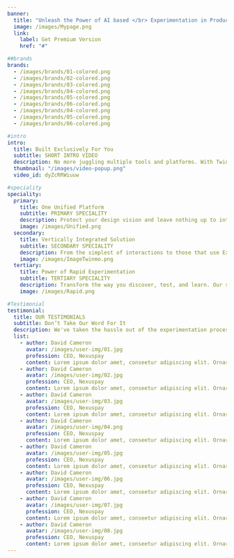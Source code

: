 ```yaml
---
banner:
  title: "Unleash the Power of AI based </br> Experimentation in Product Decisions"
  image: /images/Mypage.png
  link:
    label: Get Premium Version
    href: "#"

##brands
brands:
  - /images/brands/01-colored.png
  - /images/brands/02-colored.png
  - /images/brands/03-colored.png
  - /images/brands/04-colored.png
  - /images/brands/05-colored.png
  - /images/brands/06-colored.png
  - /images/brands/04-colored.png
  - /images/brands/05-colored.png
  - /images/brands/06-colored.png

#intro
intro:
  title: Built Exclusively For You
  subtitle: SHORT INTRO VIDEO
  description: No more juggling multiple tools and platforms. With Twinmo's Testrunz, you have a single unified platform for every aspect of product development.  </br>This includes all stakeholders - engineers, lab managers, technicians, research, development, and production teams.
  thumbnail: "/images/video-popup.png"
  video_id: dyZcRRWiuuw

#speciality
speciality:
  primary:
    title: One Unified Platform
    subtitle: PRIMARY SPECIALITY
    description: Protect your design vision and leave nothing up to interpretation with interaction recipes. Quickly share and access all your team members interactions by using libraries, ensuring consistency throughout the.
    image: /images/Unified.png
  secondary:
    title: Vertically Integrated Solution
    subtitle: SECONDARY SPECIALITY
    description: From the simplest of interactions to those that use Excel-gradeing formulas, ProtoPie can handle them all. Make mind-blowing of New interactions everyday without ever having to write any new code.
    image: /images/ImageTwinmo.png
  tertiary:
    title: Power of Rapid Experimentation
    subtitle: TERTIARY SPECIALITY
    description: Transform the way you discover, test, and learn. Our state-of-the-art Experimentation Platform is designed to accelerate your experimentation process, allowing you to make informed decisions quickly.
    image: /images/Rapid.png

#Testimonial
testimonial:
  title: OUR TESTIMONIALS
  subtitle: Don’t Take Our Word For It
  description: We've taken the hassle out of the experimentation process. Twinmo's Testrunz offers a seamlessly integrated hardware and software solution, eliminating setup  </br> time and enhancing your productivity. Our platform streamlines experiment execution like never before.
  list:
    - author: David Cameron
      avatar: /images/user-img/01.jpg
      profession: CEO, Nexuspay
      content: Lorem ipsum dolor amet, conseetur adipiscing elit. Ornare quam porta arcu congue felis volutpat. Vitae lectudbfs pellentesque vitae dolor
    - author: David Cameron
      avatar: /images/user-img/02.jpg
      profession: CEO, Nexuspay
      content: Lorem ipsum dolor amet, conseetur adipiscing elit. Ornare quam porta arcu congue felis volutpat. Vitae lectudbfs pellentesque vitae dolor
    - author: David Cameron
      avatar: /images/user-img/03.jpg
      profession: CEO, Nexuspay
      content: Lorem ipsum dolor amet, conseetur adipiscing elit. Ornare quam porta arcu congue felis volutpat. Vitae lectudbfs pellentesque vitae dolor
    - author: David Cameron
      avatar: /images/user-img/04.png
      profession: CEO, Nexuspay
      content: Lorem ipsum dolor amet, conseetur adipiscing elit. Ornare quam porta arcu congue felis volutpat. Vitae lectudbfs pellentesque vitae dolor
    - author: David Cameron
      avatar: /images/user-img/05.jpg
      profession: CEO, Nexuspay
      content: Lorem ipsum dolor amet, conseetur adipiscing elit. Ornare quam porta arcu congue felis volutpat. Vitae lectudbfs pellentesque vitae dolor
    - author: David Cameron
      avatar: /images/user-img/06.jpg
      profession: CEO, Nexuspay
      content: Lorem ipsum dolor amet, conseetur adipiscing elit. Ornare quam porta arcu congue felis volutpat. Vitae lectudbfs pellentesque vitae dolor
    - author: David Cameron
      avatar: /images/user-img/07.jpg
      profession: CEO, Nexuspay
      content: Lorem ipsum dolor amet, conseetur adipiscing elit. Ornare quam porta arcu congue felis volutpat. Vitae lectudbfs pellentesque vitae dolor
    - author: David Cameron
      avatar: /images/user-img/08.jpg
      profession: CEO, Nexuspay
      content: Lorem ipsum dolor amet, conseetur adipiscing elit. Ornare quam porta arcu congue felis volutpat. Vitae lectudbfs pellentesque vitae dolor
---
```

